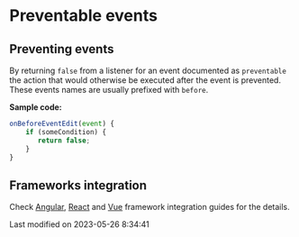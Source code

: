 # Preventable events

## Preventing events

By returning `false` from a listener for an event documented as `preventable` the action that would otherwise be
executed after the event is prevented. These events names are usually prefixed with `before`.

**Sample code:**

```javascript
onBeforeEventEdit(event) {
    if (someCondition) {
       return false;
    } 
}
```

## Frameworks integration

Check
[Angular](#Scheduler/guides/integration/angular/events.md#preventable-events),
[React](#Scheduler/guides/integration/react/events.md#preventable-events) and 
[Vue](#Scheduler/guides/integration/vue/events.md#preventable-events) framework integration guides for the details.


<p class="last-modified">Last modified on 2023-05-26 8:34:41</p>